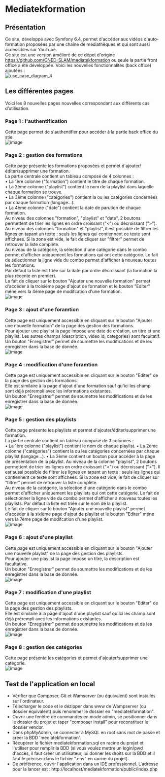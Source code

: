 # Mediatekformation
## Présentation
Ce site, développé avec Symfony 6.4, permet d'accéder aux vidéos d'auto-formation proposées par une chaîne de médiathèques et qui sont aussi accessibles sur YouTube.<br> 
Ce site est une version amélioré de ce dépot d'origine https://github.com/CNED-SLAM/mediatekformation ou seule la partie front office a été développée. Voici les nouvelles fonctionnalités (back office) ajoutées :<br>
![use_case_diagram_4](https://github.com/user-attachments/assets/0d57c507-4c45-4bca-9721-e98ba3b9bcbc)
## Les différentes pages
Voici les 8 nouvelles pages nouvelles correspondant aux différents cas d’utilisation.
### Page 1 : l'authentification
Cette page permet de s'authentifier pour accéder à la partie back office du stie.<br>
![image](https://github.com/user-attachments/assets/9220a572-55f2-4d94-ad4f-35ab9199fc40)
### Page 2 : gestion des formations
Cette page présente les formations proposées et permet d'ajouter/éditer/supprimer une formation.<br>
La partie centrale contient un tableau composé de 4 colonnes :<br>
•	La 1ère colonne ("formation") contient le titre de chaque formation.<br>
•	La 2ème colonne ("playlist") contient le nom de la playlist dans laquelle chaque formation se trouve.<br>
•	La 3ème colonne ("catégories") contient la ou les catégories concernées par chaque formation (langage…).<br>
•	La 4ème colonne ("date") contient la date de parution de chaque formation.<br>
Au niveau des colonnes "formation", "playlist" et "date", 2 boutons permettent de trier les lignes en ordre croissant ("<") ou décroissant (">").<br>
Au niveau des colonnes "formation" et "playlist", il est possible de filtrer les lignes en tapant un texte : seuls les lignes qui contiennent ce texte sont affichées. Si la zone est vide, le fait de cliquer sur "filtrer" permet de retrouver la liste complète.<br> 
Au niveau de la catégorie, la sélection d'une catégorie dans le combo permet d'afficher uniquement les formations qui ont cette catégorie. Le fait de sélectionner la ligne vide du combo permet d'afficher à nouveau toutes les formations.<br>
Par défaut la liste est triée sur la date par ordre décroissant (la formation la plus récente en premier).<br>
Le fait de cliquer sur le bouton "Ajouter une nouvelle formation" permet d'accéder à la troisième page d'ajout de formation et le bouton "Editer" méne vers la 4ème page de modifcation d'une formation.<br>
![image](https://github.com/user-attachments/assets/c2012558-1aa4-4c24-b376-96bc62479f00)
### Page 3 : ajout d'une foramtion
Cette page est uniquement accessible en cliquant sur le bouton "Ajouter une nouvelle formation" de la page des gestion des formations.<br>
Pour ajouter une playlist la page impose une date de création, un titre et une playlist. Les autres champs (description, video id, categories) sont facultatif.<br>
Un bouton "Enregistrer" permet de soumettre les modifications et de les enregistrer dans la base de donnée.<br>
![image](https://github.com/user-attachments/assets/d66da689-14bb-46cd-b69c-52ba81e40390)
### Page 4 : modification d'une foramtion
Cette page est uniquement accessible en cliquant sur le bouton "Editer" de la page des gestion des formations.<br>
Elle est similaire à la page d'ajout d'une formation sauf qu'ici les champ sont déjà prérempli avec les informations existantes.<br>
Un bouton "Enregistrer" permet de soumettre les modifications et de les enregistrer dans la base de donnée.<br>
![image](https://github.com/user-attachments/assets/88eb3796-6960-4cc8-9702-ffa35d63ce80)
### Page 5 : gestion des playlists
Cette page présente les playlists et permet d'ajouter/éditer/supprimer une formation.<br>
La partie centrale contient un tableau composé de 3 colonnes :<br>
•	La 1ère colonne ("playlist") contient le nom de chaque playlist.
•	La 2ème colonne ("catégories") contient la ou les catégories concernées par chaque playlist (langage…).
•	La 3ème contient un bouton pour accéder à la page de présentation de la playlist.
Au niveau de la colonne "playlist", 2 boutons permettent de trier les lignes en ordre croissant ("<") ou décroissant (">"). Il est aussi possible de filtrer les lignes en tapant un texte : seuls les lignes qui contiennent ce texte sont affichées. Si la zone est vide, le fait de cliquer sur "filtrer" permet de retrouver la liste complète.<br>
Au niveau de la catégorie, la sélection d'une catégorie dans le combo permet d'afficher uniquement les playlists qui ont cette catégorie. Le fait de sélectionner la ligne vide du combo permet d'afficher à nouveau toutes les playlists.
Par défaut la liste est triée sur le nom de la playlist.<br>
Le fait de cliquer sur le bouton "Ajouter une nouvelle playlist" permet d'accéder à la sixième page d'ajout de playlist et le bouton "Editer" méne vers la 7ème page de modifcation d'une playlist.<br>
![image](https://github.com/user-attachments/assets/72276ad2-80da-4888-beaf-bc79416f12c0)
### Page 6 : ajout d'une playlist
Cette page est uniquement accessible en cliquant sur le bouton "Ajouter une nouvelle playlist" de la page des gestion des playlists.<br>
Pour ajouter une playlist la page impose un titre, la description est facultative.<br>
Un bouton "Enregistrer" permet de soumettre les modifications et de les enregistrer dans la base de donnée.<br>
![image](https://github.com/user-attachments/assets/f3b7da3a-a918-492a-920f-4a83b60f9687)
### Page 7 : modification d'une playlist
Cette page est uniquement accessible en cliquant sur le bouton "Editer" de la page des gestion des playlists.<br>
Elle est similaire à la page d'ajout d'une playlist sauf qu'ici les champ sont déjà prérempli avec les informations existantes.<br>
Un bouton "Enregistrer" permet de soumettre les modifications et de les enregistrer dans la base de donnée.<br>
![image](https://github.com/user-attachments/assets/548317ab-e70b-4f2a-84cd-ac0e9af8ae43)
### Page 8 : gestion des catégories
Cette page présente les catégories et permet d'ajouter/supprimer une catégorie.<br>
![image](https://github.com/user-attachments/assets/af47d830-b8fd-4172-bf07-dd4b9996ae61)

## Test de l'application en local
- Vérifier que Composer, Git et Wamserver (ou équivalent) sont installés sur l'ordinateur.
- Télécharger le code et le dézipper dans www de Wampserver (ou dossier équivalent) puis renommer le dossier en "mediatekformation".<br>
- Ouvrir une fenêtre de commandes en mode admin, se positionner dans le dossier du projet et taper "composer install" pour reconstituer le dossier vendor.<br>
- Dans phpMyAdmin, se connecter à MySQL en root sans mot de passe et créer la BDD 'mediatekformation'.<br>
- Récupérer le fichier mediatekformation.sql en racine du projet et l'utiliser pour remplir la BDD (si vous voulez mettre un login/pwd d'accès, il faut créer un utilisateur, lui donner les droits sur la BDD et il faut le préciser dans le fichier ".env" en racine du projet).<br>
- De préférence, ouvrir l'application dans un IDE professionnel. L'adresse pour la lancer est : http://localhost/mediatekformation/public/index.php<br>

